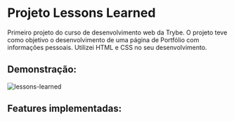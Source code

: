 # Projeto Lessons Learned #

 Primeiro projeto do curso de desenvolvimento web da Trybe. O projeto teve como objetivo o desenvolvimento de uma página de Portfólio com informações pessoais. Utilizei HTML e CSS no seu desenvolvimento. 

## Demonstração: ##

![lessons-learned](https://user-images.githubusercontent.com/110852595/211606524-914421fc-4595-4a87-9940-9a4a8db13d80.png)

## Features implementadas: ##
